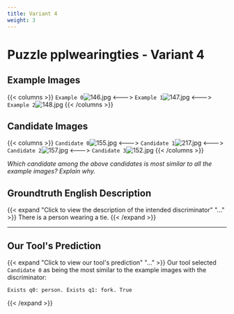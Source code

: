 ```yaml
---
title: Variant 4
weight: 3
---
```


# Puzzle pplwearingties - Variant 4

## Example Images
{{< columns >}}
`Example 0`![146.jpg](/natscene_data/images/146.jpg)
<--->
`Example 1`![147.jpg](/natscene_data/images/147.jpg)
<--->
`Example 2`![148.jpg](/natscene_data/images/148.jpg)
{{< /columns >}}

## Candidate Images
{{< columns >}}
`Candidate 0`![155.jpg](/natscene_data/images/155.jpg)
<--->
`Candidate 1`![217.jpg](/natscene_data/images/217.jpg)
<--->
`Candidate 2`![157.jpg](/natscene_data/images/157.jpg)
<--->
`Candidate 3`![152.jpg](/natscene_data/images/152.jpg)
{{< /columns >}}

*Which candidate among the above candidates is most similar to all the example images? Explain why.*

## Groundtruth English Description

{{< expand "Click to view the description of the intended discriminator" "..." >}}
There is a person wearing a tie.
{{< /expand >}}

---



## Our Tool's Prediction

{{< expand "Click to view our tool's prediction" "..." >}}
Our tool selected `Candidate 0` as being the most similar to the example images with the discriminator:
```plaintext
Exists q0: person. Exists q1: fork. True
```
{{< /expand >}}
